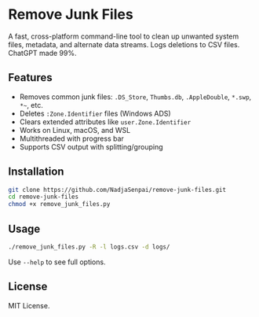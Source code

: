 # Remove Junk Files

A fast, cross-platform command-line tool to clean up unwanted system files, metadata, and alternate data streams. Logs deletions to CSV files.  
ChatGPT made 99%.

## Features

- Removes common junk files: `.DS_Store`, `Thumbs.db`, `.AppleDouble`, `*.swp`, `*~`, etc.
- Deletes `:Zone.Identifier` files (Windows ADS)
- Clears extended attributes like `user.Zone.Identifier`
- Works on Linux, macOS, and WSL
- Multithreaded with progress bar
- Supports CSV output with splitting/grouping

## Installation

```bash
git clone https://github.com/NadjaSenpai/remove-junk-files.git
cd remove-junk-files
chmod +x remove_junk_files.py
```

## Usage

```bash
./remove_junk_files.py -R -l logs.csv -d logs/
```

Use `--help` to see full options.

## License

MIT License.
